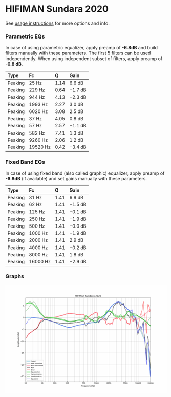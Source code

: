 # HIFIMAN Sundara 2020
See [usage instructions](https://github.com/jaakkopasanen/AutoEq#usage) for more options and info.

### Parametric EQs
In case of using parametric equalizer, apply preamp of **-6.8dB** and build filters manually
with these parameters. The first 5 filters can be used independently.
When using independent subset of filters, apply preamp of **-6.8 dB**.

| Type    | Fc       |    Q | Gain    |
|:--------|:---------|:-----|:--------|
| Peaking | 25 Hz    | 1.14 | 6.6 dB  |
| Peaking | 229 Hz   | 0.64 | -1.7 dB |
| Peaking | 944 Hz   | 4.13 | -2.3 dB |
| Peaking | 1993 Hz  | 2.27 | 3.0 dB  |
| Peaking | 6020 Hz  | 3.08 | 2.5 dB  |
| Peaking | 37 Hz    | 4.05 | 0.8 dB  |
| Peaking | 57 Hz    | 2.57 | -1.1 dB |
| Peaking | 582 Hz   | 7.41 | 1.3 dB  |
| Peaking | 9260 Hz  | 2.06 | 1.2 dB  |
| Peaking | 19520 Hz | 0.42 | -3.4 dB |

### Fixed Band EQs
In case of using fixed band (also called graphic) equalizer, apply preamp of **-6.8dB**
(if available) and set gains manually with these parameters.

| Type    | Fc       |    Q | Gain    |
|:--------|:---------|:-----|:--------|
| Peaking | 31 Hz    | 1.41 | 6.9 dB  |
| Peaking | 62 Hz    | 1.41 | -1.5 dB |
| Peaking | 125 Hz   | 1.41 | -0.1 dB |
| Peaking | 250 Hz   | 1.41 | -1.9 dB |
| Peaking | 500 Hz   | 1.41 | -0.0 dB |
| Peaking | 1000 Hz  | 1.41 | -1.9 dB |
| Peaking | 2000 Hz  | 1.41 | 2.9 dB  |
| Peaking | 4000 Hz  | 1.41 | -0.2 dB |
| Peaking | 8000 Hz  | 1.41 | 1.8 dB  |
| Peaking | 16000 Hz | 1.41 | -2.9 dB |

### Graphs
![](./HIFIMAN%20Sundara%202020.png)